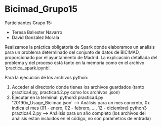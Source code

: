 # Bicimad_Grupo15
Participantes Grupo 15:
- Teresa Ballester Navarro
- David González Morala


Realizamos la práctica obligatoria de Spark donde elaboramos un análisis para un problema determinado del conjunto de datos de BICIMAD, proporcionado por el ayuntamiento de Madrid. La explicación detallada del problema y del proceso está tanto en la memoria como en el archivo 'practica_spark.ipynb'.

Para la ejecución de los archivos python:
1. Acceder al directorio donde tienes los archivos guardados (tanto practica4.py, practica4.2.py como los archivos .json)
2. Ejecutar en la terminal: python3 practica4.py '20190x_Usage_Bicimad.json' --> Análisis para un mes concreto, 0x indica el mes (01 - enero, 02 - febrero, ..., 12 - diciembre)
                            python3 practica4.2.py --> Análisis para un año completo (los archivos del análisis están incluidos en el código, no son parámetros de entrada)
